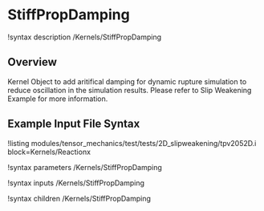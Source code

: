 # StiffPropDamping

!syntax description /Kernels/StiffPropDamping

## Overview

Kernel Object to add aritifical damping for dynamic rupture simulation to reduce oscillation in the simulation results. Please refer to Slip Weakening Example for more information.

## Example Input File Syntax

!listing modules/tensor_mechanics/test/tests/2D_slipweakening/tpv2052D.i block=Kernels/Reactionx

!syntax parameters /Kernels/StiffPropDamping

!syntax inputs /Kernels/StiffPropDamping

!syntax children /Kernels/StiffPropDamping
